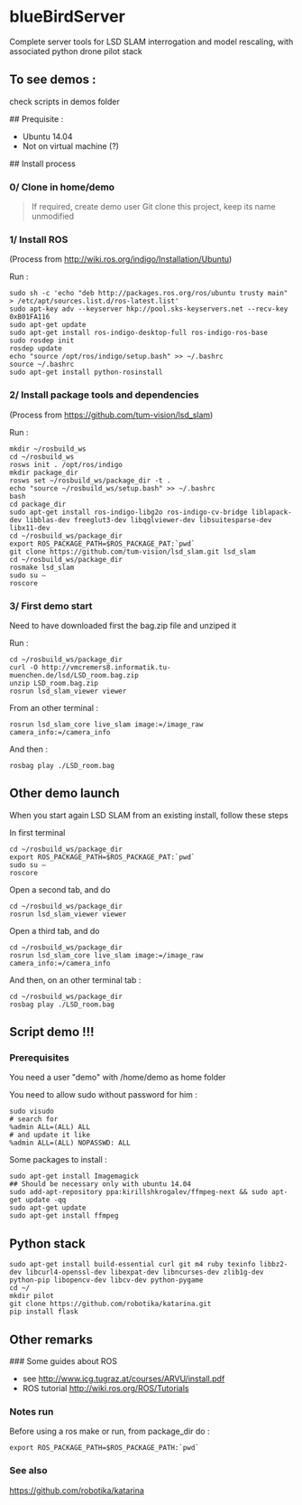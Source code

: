 # blueBirdServer
Complete server tools for LSD SLAM interrogation and model rescaling, with associated python drone pilot stack

## To see demos :

check scripts in demos folder

## Prequisite : 

* Ubuntu 14.04
* Not on virtual machine (?)

## Install process

### 0/ Clone in home/demo

> If required, create demo user
> Git clone this project, keep its name unmodified

### 1/ Install ROS

(Process from http://wiki.ros.org/indigo/Installation/Ubuntu)

Run :

    sudo sh -c 'echo "deb http://packages.ros.org/ros/ubuntu trusty main" > /etc/apt/sources.list.d/ros-latest.list'
    sudo apt-key adv --keyserver hkp://pool.sks-keyservers.net --recv-key 0xB01FA116
    sudo apt-get update
    sudo apt-get install ros-indigo-desktop-full ros-indigo-ros-base
    sudo rosdep init
    rosdep update
    echo "source /opt/ros/indigo/setup.bash" >> ~/.bashrc
    source ~/.bashrc
    sudo apt-get install python-rosinstall

### 2/ Install package tools and dependencies

(Process from https://github.com/tum-vision/lsd_slam)

Run :

    mkdir ~/rosbuild_ws
    cd ~/rosbuild_ws
    rosws init . /opt/ros/indigo
    mkdir package_dir
    rosws set ~/rosbuild_ws/package_dir -t .
    echo "source ~/rosbuild_ws/setup.bash" >> ~/.bashrc
    bash
    cd package_dir
    sudo apt-get install ros-indigo-libg2o ros-indigo-cv-bridge liblapack-dev libblas-dev freeglut3-dev libqglviewer-dev libsuitesparse-dev libx11-dev
    cd ~/rosbuild_ws/package_dir
    export ROS_PACKAGE_PATH=$ROS_PACKAGE_PAT:`pwd`
    git clone https://github.com/tum-vision/lsd_slam.git lsd_slam
    cd ~/rosbuild_ws/package_dir
    rosmake lsd_slam
    sudo su – 
    roscore

### 3/ First demo start

Need to have downloaded first the bag.zip file and unziped it

Run :

    cd ~/rosbuild_ws/package_dir
    curl -O http://vmcremers8.informatik.tu-muenchen.de/lsd/LSD_room.bag.zip
    unzip LSD_room.bag.zip
    rosrun lsd_slam_viewer viewer

From an other terminal :

    rosrun lsd_slam_core live_slam image:=/image_raw camera_info:=/camera_info

And then :

    rosbag play ./LSD_room.bag

## Other demo launch

When you start again LSD SLAM from an existing install, follow these steps

In first terminal

    cd ~/rosbuild_ws/package_dir
    export ROS_PACKAGE_PATH=$ROS_PACKAGE_PAT:`pwd`
    sudo su – 
    roscore

Open a second tab, and do

    cd ~/rosbuild_ws/package_dir
    rosrun lsd_slam_viewer viewer

Open a third tab, and do

    cd ~/rosbuild_ws/package_dir
    rosrun lsd_slam_core live_slam image:=/image_raw camera_info:=/camera_info

And then, on an other terminal tab :

    cd ~/rosbuild_ws/package_dir
    rosbag play ./LSD_room.bag

## Script demo !!!

### Prerequisites 

You need a user "demo" with /home/demo as home folder

You need to allow sudo without password for him : 

    sudo visudo
    # search for 
    %admin ALL=(ALL) ALL
    # and update it like 
    %admin ALL=(ALL) NOPASSWD: ALL
    
Some packages to install :

    sudo apt-get install Imagemagick 
    ## Should be necessary only with ubuntu 14.04
    sudo add-apt-repository ppa:kirillshkrogalev/ffmpeg-next && sudo apt-get update -qq
    sudo apt-get update
    sudo apt-get install ffmpeg


## Python stack

    sudo apt-get install build-essential curl git m4 ruby texinfo libbz2-dev libcurl4-openssl-dev libexpat-dev libncurses-dev zlib1g-dev python-pip libopencv-dev libcv-dev python-pygame
    cd ~/
    mkdir pilot
    git clone https://github.com/robotika/katarina.git
    pip install flask
        
        
        
## Other remarks

### Some guides about ROS

* see http://www.icg.tugraz.at/courses/ARVU/install.pdf
* ROS tutorial http://wiki.ros.org/ROS/Tutorials

### Notes run

Before using a ros make or run, from package_dir do :

    export ROS_PACKAGE_PATH=$ROS_PACKAGE_PATH:`pwd`

### See also

https://github.com/robotika/katarina
